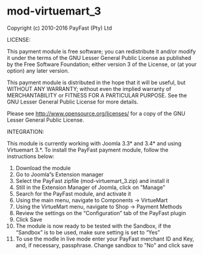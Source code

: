 # mod-virtuemart_3

Copyright (c) 2010-2016 PayFast (Pty) Ltd

LICENSE:

This payment module is free software; you can redistribute it and/or modify it under the terms of the GNU Lesser General Public License as published by the Free Software Foundation; either version 3 of the License, or (at your option) any later version.

This payment module is distributed in the hope that it will be useful, but WITHOUT ANY WARRANTY; without even the implied warranty of MERCHANTABILITY or FITNESS FOR A PARTICULAR PURPOSE. See the GNU Lesser General Public License for more details.

Please see http://www.opensource.org/licenses/ for a copy of the GNU Lesser General Public License.

INTEGRATION:

This module is currently working with Joomla 3.3* and 3.4* and using Virtuemart 3.*. To install the PayFast payment module, follow the instructions below:

1. Download the module
2. Go to Joomla”s Extension manager
3. Select the PayFast zipfile (mod-virtuemart_3.zip) and install it
4. Still in the Extension Manager of Joomla, click on ”Manage”
5. Search for the PayFast module, and activate it
6. Using the main menu, navigate to Components -> VirtueMart
7. Using the VirtueMart menu, navigate to Shop -> Payment Methods
8. Review the settings on the “Configuration” tab of the PayFast plugin
9. Click Save
10. The module is now ready to be tested with the Sandbox, if the “Sandbox” is to be used, make sure setting is set to “Yes”
11. To use the modle in live mode enter your PayFast merchant ID and Key, and, if necessary, passphrase. Change sandbox to "No" and click save 